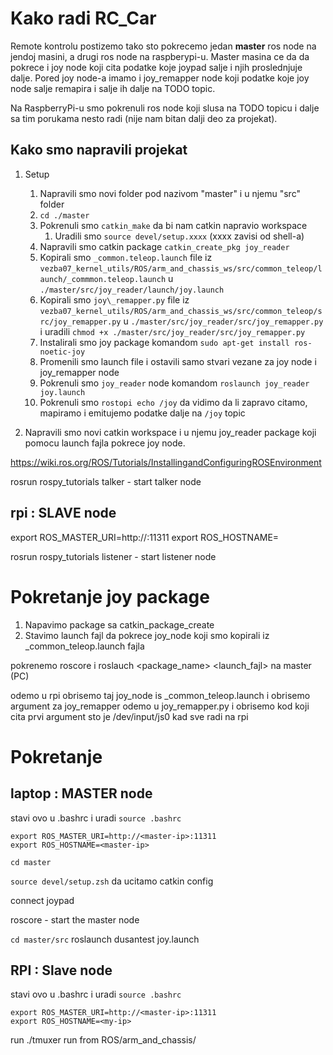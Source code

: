 # Kako radi RC_Car

Remote kontrolu postizemo tako sto pokrecemo jedan **master** ros node na jendoj masini, a drugi ros node na raspberypi-u.
Master masina ce da da pokrece i joy node koji cita podatke koje joypad salje i njih proslednjuje dalje.
Pored joy node-a imamo i joy_remapper node koji podatke koje joy node salje remapira i salje ih dalje na TODO topic.

Na RaspberryPi-u smo pokrenuli ros node koji slusa na TODO topicu i dalje sa tim porukama nesto radi (nije nam bitan dalji deo za projekat).

## Kako smo napravili projekat

1. Setup

   1. Napravili smo novi folder pod nazivom "master" i u njemu "src" folder
   2. `cd ./master`
   3. Pokrenuli smo `catkin_make` da bi nam catkin napravio workspace
      1. Uradili smo `source devel/setup.xxxx` (xxxx zavisi od shell-a)
   4. Napravili smo catkin package `catkin_create_pkg joy_reader`
   5. Kopirali smo `_common.teleop.launch` file iz `vezba07_kernel_utils/ROS/arm_and_chassis_ws/src/common_teleop/launch/_commmon.teleop.launch` u `./master/src/joy_reader/launch/joy.launch`
   6. Kopirali smo `joy\_remapper.py` file iz `vezba07_kernel_utils/ROS/arm_and_chassis_ws/src/common_teleop/src/joy_remapper.py` u `./master/src/joy_reader/src/joy_remapper.py` i uradili `chmod +x ./master/src/joy_reader/src/joy_remapper.py`
   7. Instalirali smo joy package komandom `sudo apt-get install ros-noetic-joy`
   8. Promenili smo launch file i ostavili samo stvari vezane za joy node i joy_remapper node
   9. Pokrenuli smo `joy_reader` node komandom `roslaunch joy_reader joy.launch`
   10. Pokrenuli smo `rostopi echo /joy` da vidimo da li zapravo citamo, mapiramo i emitujemo podatke dalje na `/joy` topic

1. Napravili smo novi catkin workspace i u njemu joy_reader package koji pomocu launch fajla pokrece joy node.

https://wiki.ros.org/ROS/Tutorials/InstallingandConfiguringROSEnvironment

rosrun rospy_tutorials talker - start talker node

## rpi : SLAVE node

export ROS_MASTER_URI=http://<master-ip>:11311
export ROS_HOSTNAME=<rpi-ip>

rosrun rospy_tutorials listener - start listener node

# Pokretanje joy package

1. Napavimo package sa catkin_package_create
2. Stavimo launch fajl da pokrece joy_node koji smo kopirali iz \_common_teleop.launch fajla

pokrenemo roscore i roslauch <package_name> <launch_fajl> na master (PC)

odemo u rpi obrisemo taj joy_node is \_common_teleop.launch i obrisemo argument za joy_remapper
odemo u joy_remapper.py i obrisemo kod koji cita prvi argument sto je /dev/input/js0 kad sve radi na rpi

# Pokretanje

## laptop : MASTER node

stavi ovo u .bashrc i uradi `source .bashrc`

```
export ROS_MASTER_URI=http://<master-ip>:11311
export ROS_HOSTNAME=<master-ip>
```

`cd master`

`source devel/setup.zsh` da ucitamo catkin config

connect joypad

roscore - start the master node

`cd master/src`
roslaunch dusantest joy.launch

## RPI : Slave node

stavi ovo u .bashrc i uradi `source .bashrc`

```
export ROS_MASTER_URI=http://<master-ip>:11311
export ROS_HOSTNAME=<my-ip>
```

run ./tmuxer run from ROS/arm_and_chassis/
